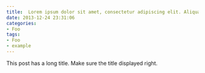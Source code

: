 ```yaml
---
title:  Lorem ipsum dolor sit amet, consectetur adipiscing elit. Aliquam justo turpis, tincidunt ac convallis id.
date: 2013-12-24 23:31:06
categories:
- Foo
tags:
- Foo
- example
---
```


This post has a long title. Make sure the title displayed right.
